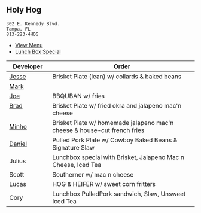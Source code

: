 
## Holy Hog

```
302 E. Kennedy Blvd.
Tampa, FL
813-223-4HOG
```

* [View Menu](https://www.holyhogbbq.com/menu/)
* [Lunch Box Special](http://www.holyhogbbq.com/bbq-lunch-box-special/)

Developer     | Order
--------------|---------------------
[Jesse](https://github.com/jessecurry)              | Brisket Plate (lean) w/ collards & baked beans
[Mark](http://github.com/mark-smithtb)              | 
[Joe](https://github.com/Montchat)                  | BBQUBAN w/ fries
[Brad](https://github.com/bself)                    | Brisket Plate w/ fried okra and jalapeno mac'n cheese
[Minho](https://github.com/minhochoi)               | Brisket Plate w/ homemade jalapeno mac'n cheese & house-cut french fries
[Daniel](https://github.come/dtartaglia)            | Pulled Pork Plate w/ Cowboy Baked Beans & Signature Slaw
Julius                                              | Lunchbox special with Brisket, Jalapeno Mac n Cheese, Iced Tea
Scott                                               | Southerner w/ mac n cheese 
Lucas                                               | HOG & HEIFER w/ sweet corn fritters
Cory                                                | Lunchbox PulledPork sandwich, Slaw, Unsweet Iced Tea
